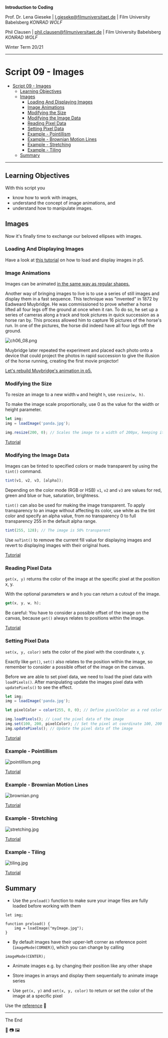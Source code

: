 **Introduction to Coding**

Prof. Dr. Lena Gieseke | l.gieseke@filmuniversitaet.de | Film University Babelsberg *KONRAD WOLF*

Phil Clausen | phil.clausen@filmuniversitaet.de | Film University Babelsberg *KONRAD WOLF*

Winter Term 20/21

---

# Script 09 - Images

* [Script 09 - Images](#script-09---images)
    * [Learning Objectives](#learning-objectives)
    * [Images](#images)
        * [Loading And Displaying Images](#loading-and-displaying-images)
        * [Image Animations](#image-animations)
        * [Modifying the Size](#modifying-the-size)
        * [Modifying the Image Data](#modifying-the-image-data)
        * [Reading Pixel Data](#reading-pixel-data)
        * [Setting Pixel Data](#setting-pixel-data)
        * [Example - Pointillism](#example---pointillism)
        * [Example - Brownian Motion Lines](#example---brownian-motion-lines)
        * [Example - Stretching](#example---stretching)
        * [Example - Tiling](#example---tiling)
    * [Summary](#summary)

---

<!-- TODO: Fill in the code from the tutorials and the missing content from last year's script, better images for brownian noise. -->


## Learning Objectives

With this script you

* know how to work with images,
* understand the concept of image animations, and
* understand how to manipulate images.


## Images

Now it's finally time to exchange our beloved ellipses with images.


### Loading And Displaying Images

Have a look at [this tutorial](https://www.openprocessing.org/sketch/1042197) on how to load and display images in p5.


### Image Animations

Images can be animated [in the same way as regular shapes.](https://www.openprocessing.org/sketch/1042241)

Another way of bringing images to live is to use a series of still images and display them in a fast sequence. This technique was "invented" in 1872 by Eadweard Muybridge. He was commissioned to prove whether a horse lifted all four legs off the ground at once when it ran. To do so, he set up a series of cameras along a track and took pictures in quick succession as a horse ran by. This process allowed him to capture 16 pictures of the horse's run. In one of the pictures, the horse did indeed have all four legs off the ground.

![ch06_08.png](img/09/ch06_08.png)

Muybridge later repeated the experiment and placed each photo onto a device that could project the photos in rapid succession to give the illusion of the horse running, creating the first movie projector!

[Let's rebuild Muybridge's animation in p5.](https://www.openprocessing.org/sketch/1042250)


### Modifying the Size

To resize an image to a new width `w` and height `h`, use `resize(w, h)`.

To make the image scale proportionally, use 0 as the value for the width or height parameter.

```js
let img;
img = loadImage('panda.jpg');

img.resize(200, 0); // Scales the image to a width of 200px, keeping its original proportions
```

[Tutorial](https://www.openprocessing.org/sketch/1052024)


### Modifying the Image Data

Images can be tinted to specified colors or made transparent by using the `tint()` command.

```js
tint(v1, v2, v3, [alpha]);
```

Depending on the color mode (RGB or HSB) `v1`, `v2` and `v3` are values for red, green and blue or hue, saturation, brightness.

`tint()` can also be used for making the image transparent. To apply transparency to an image without affecting its color, use white as the tint color and specify an alpha value, from no transparency 0 to full transparency 255 in the default alpha range.

```js
tint(255, 128); // The image is 50% transparent
```

Use `noTint()` to remove the current fill value for displaying images and revert to displaying images with their original hues.

[Tutorial](https://www.openprocessing.org/sketch/1052031)


### Reading Pixel Data

`get(x, y)` returns the color of the image at the specific pixel at the position x, y.

With the optional parameters w and h you can return a cutout of the image.

```js
get(x, y, w, h);
```

Be careful: You have to consider a possible offset of the image on the canvas, because `get()` always relates to positions within the image.

[Tutorial](https://www.openprocessing.org/sketch/1052077)


### Setting Pixel Data

`set(x, y, color)` sets the color of the pixel with the coordinate x, y.

Exactly like `get()`, `set()` also relates to the position within the image, so remember to consider a possible offset of the image on the canvas.

Before we are able to set pixel data, we need to load the pixel data with `loadPixels()`. After manipulating update the images pixel data with `updatePixels()` to see the effect.

```js
let img;
img = loadImage('panda.jpg');

let pixelColor = color(255, 0, 0); // Define pixelColor as a red color value

img.loadPixels(); // Load the pixel data of the image
img.set(100, 200, pixelColor); // Set the pixel at coordinate 100, 200 to pixelColor
img.updatePixels(); // Update the pixel data of the image
```

[Tutorial](https://www.openprocessing.org/sketch/1052082)


### Example - Pointillism

![pointillism.png](img/09/pointillism.png)

[Tutorial](https://www.openprocessing.org/sketch/1052091)


### Example - Brownian Motion Lines

![brownian.png](img/09/brownian.png)

[Tutorial](https://www.openprocessing.org/sketch/1052479)


### Example - Stretching

![stretching.jpg](img/09/stretching.jpg)

[Tutorial](https://www.openprocessing.org/sketch/1052516)


### Example - Tiling

![tiling.jpg](img/09/tiling.jpg)

[Tutorial](https://www.openprocessing.org/sketch/1052576)


## Summary

- Use the `preload()` function to make sure your image files are fully loaded before working with them

```
let img;

function preload() {
	img = loadImage("myImage.jpg");
}
```

- By default images have their upper-left corner as reference point (`imageMode(CORNER)`), which you can change by calling

```
imageMode(CENTER);
```

- Animate images e.g. by changing their position like any other shape
- Store images in arrays and display them sequentially to animate image series


- Use `get(x, y)` and `set(x, y, color)` to return or set the color of the image at a specific pixel


Use the [reference](https://p5js.org/reference/) 🚒

---

The End

🏇 📷  🖼️